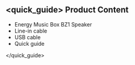 ## <quick_guide> Product Content

* Energy Music Box BZ1 Speaker
* Line-in cable
* USB cable
* Quick guide

</quick_guide>
